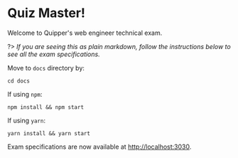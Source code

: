 # Quiz Master!

Welcome to Quipper's web engineer technical exam.

?> *If you are seeing this as plain markdown, follow the instructions below to see all the exam specifications.*

Move to `docs` directory by:

```
cd docs
```

If using `npm`:

```
npm install && npm start
```

If using `yarn`:

```
yarn install && yarn start
```

Exam specifications are now available at [http://localhost:3030](localhost:3030).
